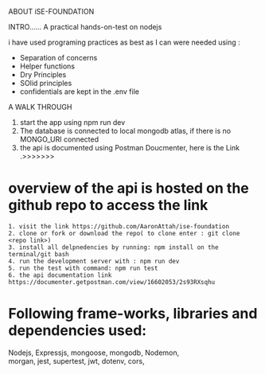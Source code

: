 ABOUT iSE-FOUNDATION

INTRO......
A practical hands-on-test on nodejs

i have used programing practices as best as I can were needed using :
 * Separation of concerns
 * Helper functions
 * Dry Principles
 * SOlid principles 
 * confidentials are kept in the .env file

A WALK THROUGH

1. start the app using npm run dev
2. The database is connected to local mongodb atlas, if there is no MONGO_URI connected
3. the api is documented using Postman Doucmenter, here is the Link .>>>>>>>


# overview of the api is hosted on the github repo to access the link
    1. visit the link https://github.com/AaronAttah/ise-foundation
    2. clone or fork or download the repo( to clone enter : git clone <repo link>)
    3. install all delpnedencies by running: npm install on the terminal/git bash
    4. run the development server with : npm run dev
    5. run the test with command: npm run test
    6. the api documentation link https://documenter.getpostman.com/view/16602053/2s93RXsqhu


 # Following frame-works, libraries and dependencies used:
  Nodejs,
  Expressjs,
  mongoose,
  mongodb,
  Nodemon,  
  morgan,
  jest,
  supertest,
  jwt,
  dotenv,
  cors,
